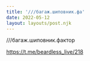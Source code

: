 ```yaml
---
title: '///багаж.шиповник.фа'
date: 2022-05-12
layout: layouts/post.njk
---
```

///багаж.шиповник.фактор


https://t.me/beardless_live/218